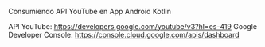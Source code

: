 Consumiendo API YouTube en App Android Kotlin

API YouTube: https://developers.google.com/youtube/v3?hl=es-419
Google Developer Console: https://console.cloud.google.com/apis/dashboard

